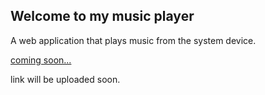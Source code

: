<h2>Welcome to my music player</h2>
<p>A web application that plays music from the system device.</p>
<a href="#">coming soon...</a>
<p>link will be uploaded soon.</p>